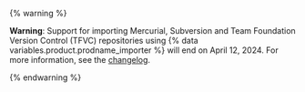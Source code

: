 {% warning %}

**Warning**: Support for importing Mercurial, Subversion and Team Foundation Version Control (TFVC) repositories using {% data variables.product.prodname_importer %} will end on April 12, 2024. For more information, see the [changelog](https://github.blog/changelog/2023-04-17-deprecation-importing-non-git-repositories-with-github-importer/).

{% endwarning %}
